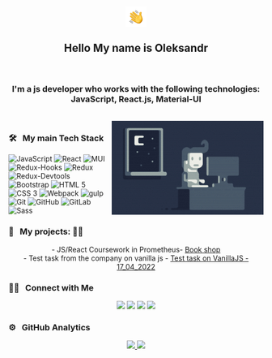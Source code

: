 <div align="center" ><img alt="Night Coding" src="./assets/Hand%20Wave.gif" width='40px' align="center"/>  </div>

<h2 align="center">Hello My name is Oleksandr</h2><br>
<h3 align="center">I'm a js developer who works with the following technologies: JavaScript, React.js, Material-UI</h3><br>

<img alt="Night Coding" src="./assets/Night-Coding.gif"  align="right" />

### 🛠 &nbsp; <b> My main Tech Stack </b>

<div>
 <img alt="JavaScript" src="https://img.shields.io/badge/-JavaScript-yellow?style=for-the-badge&logo=JavaScript&logoColor=white" />
 <img alt="React" src="https://img.shields.io/badge/-React-45b8d8?style=for-the-badge&logo=react&logoColor=white" />
 <img alt="MUI" src="https://shields.io/badge/Materilal--UI-FFF?logo=MUI&logoColor=007FFF&style=for-the-badge" />
 <img alt="Redux-Hooks" src="https://img.shields.io/badge/-React_Hooks-430098?style=for-the-badge&logo=Redux&logoColor=white" />
 <img alt="Redux" src="https://img.shields.io/badge/-Redux-430098?style=for-the-badge&logo=redux&logoColor=white" />
 <img alt="Redux-Devtools" src="https://img.shields.io/badge/redux devtools-430098?style=for-the-badge&logo=redux">
 <img alt="Bootstrap" src="https://shields.io/badge/Bootstrap-FFF?logo=Bootstrap&logoColor=7952B3&style=for-the-badge" />
 <img alt="HTML 5" src="https://img.shields.io/badge/HTML5-E34F26?style=for-the-badge&logo=html5&logoColor=white">
 <img alt="CSS 3" src="https://img.shields.io/badge/CSS3-1572B6?style=for-the-badge&logo=css3&logoColor=white"> 
 <img alt="Webpack" src="https://shields.io/badge/Webpack-8DD6F9?logo=Webpack&logoColor=FFF&style=for-the-badge" />
 <img alt="gulp" src="https://shields.io/badge/gulp-CF4647?logo=gulp&logoColor=FFF&style=for-the-badge" />
 <img alt="Git" src="https://shields.io/badge/Git-181717?logo=Git&logoColor=F05032&style=for-the-badge" />
 <img alt="GitHub" src="https://shields.io/badge/GitHub-181717?logo=GitHub&logoColor=FFF&style=for-the-badge" />
 <img alt="GitLab" src="https://shields.io/badge/GitLab-181717?logo=GitLab&logoColor=FC6D26&style=for-the-badge" />
 <img alt="Sass" src="https://shields.io/badge/Sass-181717?logo=Sass&logoColor=FC6D26&style=for-the-badge" />

</div>

### 🌱 &nbsp; <b> My projects: </b> 👨🏻

<div align="center">
  - JS/React Coursework in Prometheus-   
  <a href="https://github.com/alexHorov/x-course-task">Book shop</a>   
  <br>
  - Test task from the company on vanilla js  -
  <a href="https://github.com/alexHorov/MovieGalary">Test task on VanillaJS - 17_04_2022</a>   
  
</div>

### 🤝🏻 &nbsp; <b> Connect with Me </b>

<p align="center">
<a href="https://www.linkedin.com/in/alexander-horovyi-04b104221/"><img src="https://img.shields.io/badge/-Oleksandr%20Horovyi%20Singh-0077B5?style=flat&logo=Linkedin&logoColor=white"/></a>
<a href="mailto:alexhorovyi@gmail.com"><img src="https://img.shields.io/badge/-alexhorovyi@gmail.com-D14836?style=flat&logo=Gmail&logoColor=white"/></a>
<a href="https://www.instagram.com/oleksandr_goroviy/"><img src="https://img.shields.io/badge/-@horovyi.oleksandr-E4405F?style=flat&logo=Instagram&logoColor=white"/></a>
<a href="https://www.facebook.com/profile.php?id=100047531046221"><img src="https://img.shields.io/badge/-@horovyi.oleksandr-1877F2?style=flat&logo=Facebook&logoColor=white"/></a>

</p>

### ⚙️ &nbsp; <b> GitHub Analytics </b>

<p align="center">
<a href="https://github.com/alexHorov">
  <img height="50%" src="https://github-readme-stats-eight-theta.vercel.app/api?username=tibtus&show_icons=true&theme=algolia&include_all_commits=true&count_private=true"/>
  <img height="50%" src="https://github-readme-stats-eight-theta.vercel.app/api/top-langs/?username=tibtus&layout=compact&langs_count=8&theme=algolia"/>
</a>
</p>
